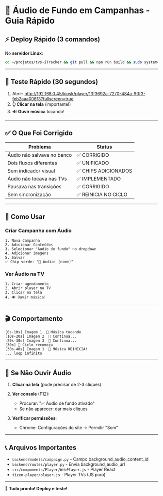 # 🎵 Áudio de Fundo em Campanhas - Guia Rápido

## ⚡ Deploy Rápido (3 comandos)

No **servidor Linux**:

```bash
cd ~/projetos/tvs-iTracker && git pull && npm run build && sudo systemctl restart tvs-itracker.service
```

---

## 🎯 Teste Rápido (30 segundos)

1. Abrir: http://192.168.0.45/kiosk/player/13f3692a-7270-484a-90f3-feb2aaa006f3?fullscreen=true
2. **👆 Clicar na tela** (importante!)
3. 🔊 **Ouvir música** tocando!

---

## ✅ O Que Foi Corrigido

| Problema | Status |
|----------|--------|
| Áudio não salvava no banco | ✅ CORRIGIDO |
| Dois fluxos diferentes | ✅ UNIFICADO |
| Sem indicador visual | ✅ CHIPS ADICIONADOS |
| Áudio não tocava nas TVs | ✅ IMPLEMENTADO |
| Pausava nas transições | ✅ CORRIGIDO |
| Sem sincronização | ✅ REINICIA NO CICLO |

---

## 📝 Como Usar

### Criar Campanha com Áudio

```
1. Nova Campanha
2. Adicionar Conteúdos
3. Selecionar "Áudio de fundo" no dropdown
4. Adicionar imagens
5. Salvar
✅ Chip verde: "🎵 Áudio: [nome]"
```

### Ver Áudio na TV

```
1. Criar agendamento
2. Abrir player na TV
3. Clicar na tela
4. 🔊 Ouvir música!
```

---

## 🎬 Comportamento

```
[0s-10s] Imagem 1  🎵 Música tocando
[10s-20s] Imagem 2  🎵 Continua...
[20s-30s] Imagem 3  🎵 Continua...
[30s] 🔄 Ciclo recomeça
[30s-40s] Imagem 1  🎵 Música REINICIA!
... loop infinito
```

---

## 🐛 Se Não Ouvir Áudio

1. **Clicar na tela** (pode precisar de 2-3 cliques)
2. **Ver console** (F12):
   - Procurar: "✅ Áudio de fundo ativado"
   - Se não aparecer: dar mais cliques

3. **Verificar permissões**:
   - Chrome: Configurações do site → Permitir "Som"

---

## 📞 Arquivos Importantes

- `backend/models/campaign.py` - Campo background_audio_content_id
- `backend/routes/player.py` - Envia background_audio_url
- `src/components/Player/WebPlayer.js` - Player React
- `tizen-player/player.js` - Player TVs (JS puro)

---

**🎉 Tudo pronto! Deploy e teste!**

